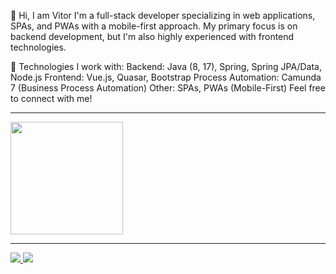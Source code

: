 👋 Hi, I am Vitor
I'm a full-stack developer specializing in web applications, SPAs, and PWAs with a mobile-first approach. My primary focus is on backend development, but I'm also highly experienced with frontend technologies.

🚀 Technologies I work with:
Backend: Java (8, 17), Spring, Spring JPA/Data, Node.js
Frontend: Vue.js, Quasar, Bootstrap
Process Automation: Camunda 7 (Business Process Automation)
Other: SPAs, PWAs (Mobile-First)
Feel free to connect with me!

<hr>

<a href="#">
  <img height="180" src="https://github-readme-stats.vercel.app/api/top-langs/?username=vitorindio&hide_title=true&layout=compact&langs_count=8&theme=chartreuse-dark&role=OWNER" />
</a>
<hr>
<a href="mailto:vitorindio@edu.unirio.br" target="_blank">
  <img src="https://img.shields.io/badge/-Gmail-%23333?style=for-the-badge&logo=gmail&logoColor=red" target="_blank">
</a>

<a href="https://www.instagram.com/vitor-indio/" target="_blank">
  <img src="https://img.shields.io/badge/-Instagram-%23E1306C?style=for-the-badge&logo=instagram&logoColor=white" target="_blank">
</a> 
<!-- 
<a href="https://www.hackerrank.com/arnonrdp" target="_blank">
  <img src="https://img.shields.io/badge/-HackerRank%20-black?logo=hackerrank&style=for-the-badge" />
</a>
<a href="mailto:vitorindio@edu.unirio.br" target="_blank">
  <img src="https://img.shields.io/badge/-Gmail-%23333?style=for-the-badge&logo=gmail&logoColor=red" target="_blank">
</a>
<a href="https://www.linkedin.com/in/arnonrdp/" target="_blank">
  <img src="https://img.shields.io/badge/-LinkedIn-%230A66C2?style=for-the-badge&logo=linkedin&logoColor=white" target="_blank">
-->
  
